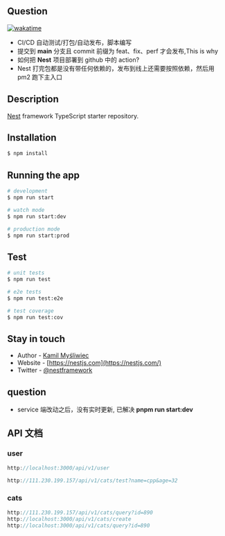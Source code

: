 ## Question

[![wakatime](https://wakatime.com/badge/github/niaogege/nest-test.svg)](https://wakatime.com/badge/github/niaogege/nest-test)

- CI/CD 自动测试/打包/自动发布，脚本编写
- 提交到 **main** 分支且 commit 前缀为 feat、fix、perf 才会发布,This is why
- 如何把 **Nest** 项目部署到 github 中的 action?
- Nest 打完包都是没有带任何依赖的，发布到线上还需要按照依赖，然后用 pm2 跑下主入口

## Description

[Nest](https://github.com/nestjs/nest) framework TypeScript starter repository.

## Installation

```bash
$ npm install
```

## Running the app

```bash
# development
$ npm run start

# watch mode
$ npm run start:dev

# production mode
$ npm run start:prod
```

## Test

```bash
# unit tests
$ npm run test

# e2e tests
$ npm run test:e2e

# test coverage
$ npm run test:cov
```

## Stay in touch

- Author - [Kamil Myśliwiec](https://kamilmysliwiec.com)
- Website - [https://nestjs.com](https://nestjs.com/)
- Twitter - [@nestframework](https://twitter.com/nestframework)

## question

- service 端改动之后，没有实时更新, 已解决 **pnpm run start:dev**

## API 文档

### user

```js
http://localhost:3000/api/v1/user

http://111.230.199.157/api/v1/cats/test?name=cpp&age=32
```

### cats

```js
http://111.230.199.157/api/v1/cats/query?id=890
http://localhost:3000/api/v1/cats/create
http://localhost:3000/api/v1/cats/query?id=890
```
